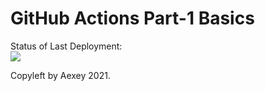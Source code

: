 # GitHub Actions Part-1 Basics


Status of Last Deployment:<br>
<img src="https://github.com/alexis-ru/github-action-part-a-basic/workflows/My-GitHubAction-Basic/badge.svg?branch=master"><br>


Copyleft by Aexey 2021.
